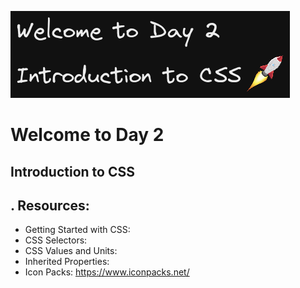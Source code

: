 ![image info](./welcome-day-02.png)

# Welcome to Day 2

## **Introduction to CSS**

## . Resources:

- Getting Started with CSS:
- CSS Selectors:
- CSS Values and Units:
- Inherited Properties:
- Icon Packs: https://www.iconpacks.net/
